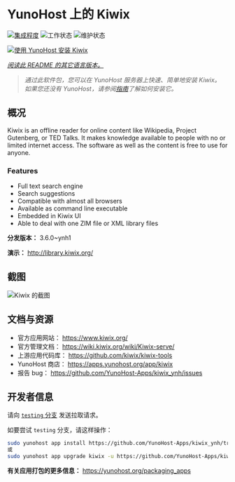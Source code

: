 <!--
注意：此 README 由 <https://github.com/YunoHost/apps/tree/master/tools/readme_generator> 自动生成
请勿手动编辑。
-->

# YunoHost 上的 Kiwix

[![集成程度](https://dash.yunohost.org/integration/kiwix.svg)](https://dash.yunohost.org/appci/app/kiwix) ![工作状态](https://ci-apps.yunohost.org/ci/badges/kiwix.status.svg) ![维护状态](https://ci-apps.yunohost.org/ci/badges/kiwix.maintain.svg)

[![使用 YunoHost 安装 Kiwix](https://install-app.yunohost.org/install-with-yunohost.svg)](https://install-app.yunohost.org/?app=kiwix)

*[阅读此 README 的其它语言版本。](./ALL_README.md)*

> *通过此软件包，您可以在 YunoHost 服务器上快速、简单地安装 Kiwix。*  
> *如果您还没有 YunoHost，请参阅[指南](https://yunohost.org/install)了解如何安装它。*

## 概况

Kiwix is an offline reader for online content like Wikipedia, Project Gutenberg, or TED Talks. It makes knowledge available to people with no or limited internet access. The software as well as the content is free to use for anyone.

### Features

- Full text search engine
- Search suggestions
- Compatible with almost all browsers
- Available as command line executable
- Embedded in Kiwix UI
- Able to deal with one ZIM file or XML library files


**分发版本：** 3.6.0~ynh1

**演示：** <http://library.kiwix.org/>

## 截图

![Kiwix 的截图](./doc/screenshots/screenshot.png)

## 文档与资源

- 官方应用网站： <https://www.kiwix.org/>
- 官方管理文档： <https://wiki.kiwix.org/wiki/Kiwix-serve/>
- 上游应用代码库： <https://github.com/kiwix/kiwix-tools>
- YunoHost 商店： <https://apps.yunohost.org/app/kiwix>
- 报告 bug： <https://github.com/YunoHost-Apps/kiwix_ynh/issues>

## 开发者信息

请向 [`testing` 分支](https://github.com/YunoHost-Apps/kiwix_ynh/tree/testing) 发送拉取请求。

如要尝试 `testing` 分支，请这样操作：

```bash
sudo yunohost app install https://github.com/YunoHost-Apps/kiwix_ynh/tree/testing --debug
或
sudo yunohost app upgrade kiwix -u https://github.com/YunoHost-Apps/kiwix_ynh/tree/testing --debug
```

**有关应用打包的更多信息：** <https://yunohost.org/packaging_apps>
